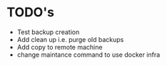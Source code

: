 # TODO's

- Test backup creation
- Add clean up i.e. purge old backups
- Add copy to remote machine
- change maintance command to use docker infra
